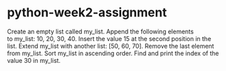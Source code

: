 # python-week2-assignment
Create an empty list called my_list.
Append the following elements to my_list: 10, 20, 30, 40.
Insert the value 15 at the second position in the list.
Extend my_list with another list: [50, 60, 70].
Remove the last element from my_list.
Sort my_list in ascending order.
Find and print the index of the value 30 in my_list.
